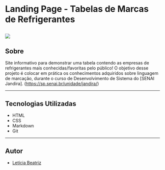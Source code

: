 # Landing Page - Tabelas de Marcas de Refrigerantes

![](./Captura%20de%20Tela%202024-09-13%20%C3%A0s%2015.44.53.png)
---

## Sobre 
Site informativo para demonstrar uma tabela contendo as empresas de refrigerantes mais conhecidas/favoritas pelo público! O objetivo desse projeto é colocar em prática os conhecimentos adquiridos sobre linguagem de marcação, durante o curso de Desenvolvimento de Sistema do [SENAI Jandira]. 
(https://sp.senai.br/unidade/jandira/)


---

## Tecnologias Utilizadas
- HTML
- CSS
- Markdown
- Git

---

## Autor
- [Letícia Beatriz](https://www.linkedin.com/in/let%C3%ADcia-beatriz-martins-8933ba308/)


